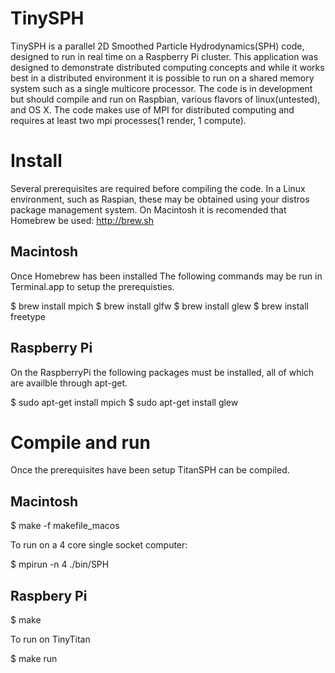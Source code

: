 TinySPH
===

TinySPH is a parallel 2D Smoothed Particle Hydrodynamics(SPH) code, designed to run in real time on a Raspberry Pi cluster. This application was designed to demonstrate distributed computing concepts and while it works best in a distributed environment it is possible to run on a shared memory system such as a single multicore processor. The code is in development but should compile and run on Raspbian, various flavors of linux(untested), and OS X. The code makes use of MPI for distributed computing and requires at least two mpi processes(1 render, 1 compute).

Install
===

Several prerequisites are required before compiling the code. In a Linux environment, such as Raspian, these may be obtained using your distros package management system. On Macintosh it is recomended that Homebrew be used: http://brew.sh

Macintosh
---
Once Homebrew has been installed The following commands may be run in Terminal.app to setup the prerequisties.

$ brew install mpich
$ brew install glfw
$ brew install glew
$ brew install freetype

Raspberry Pi
---
On the RaspberryPi the following packages must be installed, all of which are availble through apt-get.

$ sudo apt-get install mpich
$ sudo apt-get install glew

Compile and run
===
Once the prerequisites have been setup TitanSPH can be compiled.

Macintosh
---
$ make -f makefile_macos

To run on a 4 core single socket computer:

$ mpirun -n 4 ./bin/SPH

Raspbery Pi
---
$ make

To run on TinyTitan

$ make run

